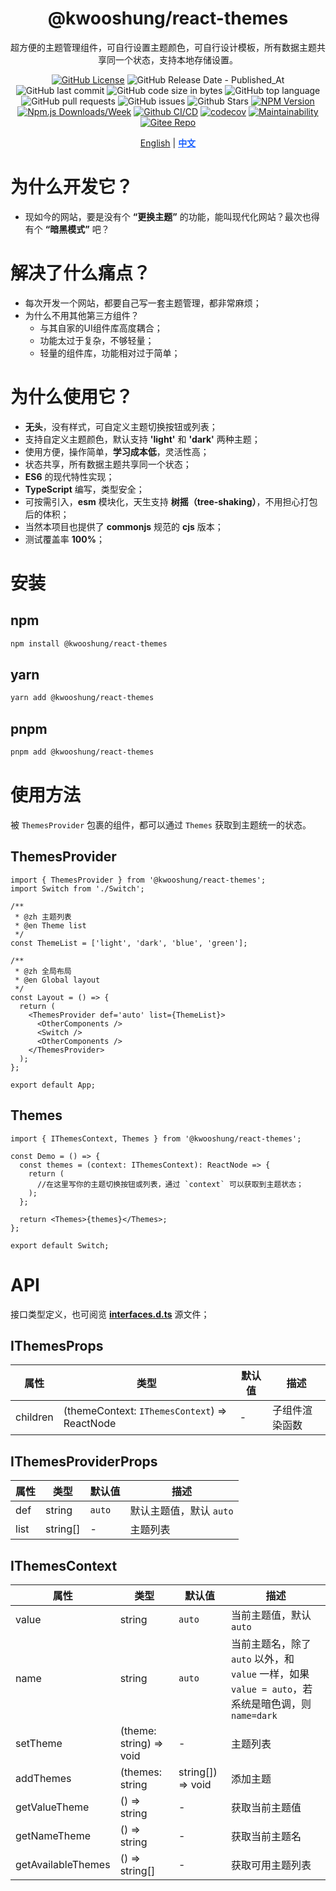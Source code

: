 <div align="center">

# @kwooshung/react-themes

超方便的主题管理组件，可自行设置主题颜色，可自行设计模板，所有数据主题共享同一个状态，支持本地存储设置。

[![GitHub License](https://img.shields.io/github/license/kwooshung/React-Themes?labelColor=272e3b&color=165dff)](LICENSE)
![GitHub Release Date - Published_At](https://img.shields.io/github/release-date/kwooshung/React-Themes?labelColor=272e3b&color=00b42A&logo=github)
![GitHub last commit](https://img.shields.io/github/last-commit/kwooshung/React-Themes?labelColor=272e3b&color=165dff)
![GitHub code size in bytes](https://img.shields.io/github/languages/code-size/kwooshung/React-Themes?labelColor=272e3b&color=165dff)
![GitHub top language](https://img.shields.io/github/languages/top/kwooshung/React-Themes?labelColor=272e3b&color=165dff)
![GitHub pull requests](https://img.shields.io/github/issues-pr/kwooshung/React-Themes?labelColor=272e3b&color=165dff)
![GitHub issues](https://img.shields.io/github/issues/kwooshung/React-Themes?labelColor=272e3b&color=165dff)
![Github Stars](https://img.shields.io/github/stars/kwooshung/React-Themes?labelColor=272e3b&color=165dff)
[![NPM Version](https://img.shields.io/npm/v/@kwooshung/react-themes?labelColor=272e3b&color=165dff)](https://www.npmjs.com/package/@kwooshung/react-themes)
[![Npm.js Downloads/Week](https://img.shields.io/npm/dw/@kwooshung/react-themes?labelColor=272e3b&labelColor=272e3b&color=165dff&logo=npm)](https://www.npmjs.com/package/@kwooshung/react-themes)
[![Github CI/CD](https://github.com/kwooshung/React-Themes/actions/workflows/ci.yml/badge.svg)](https://github.com/kwooshung/React-Themes/actions/)
[![codecov](https://codecov.io/gh/kwooshung/React-Themes/graph/badge.svg?token=EI87ZaW6EC)](https://codecov.io/gh/kwooshung/React-Themes)
[![Maintainability](https://api.codeclimate.com/v1/badges/d40982a696f3df2e89b8/maintainability)](https://codeclimate.com/github/kwooshung/React-Themes/maintainability)
[![Gitee Repo](https://img.shields.io/badge/Gitee-React--Themes-165dff?logo=gitee)](https://gitee.com/kwooshung/React-Themes/)

<p align="center">
    <a href="README.md">English</a> | 
    <a href="README.zh-CN.md" style="font-weight:700;color:#165dff;text-decoration:underline;">中文</a>
</p>
</div>

# 为什么开发它？

- 现如今的网站，要是没有个 **“更换主题”** 的功能，能叫现代化网站？最次也得有个 **“暗黑模式”** 吧？

# 解决了什么痛点？

- 每次开发一个网站，都要自己写一套主题管理，都非常麻烦；
- 为什么不用其他第三方组件？
  - 与其自家的UI组件库高度耦合；
  - 功能太过于复杂，不够轻量；
  - 轻量的组件库，功能相对过于简单；

# 为什么使用它？

- **无头**，没有样式，可自定义主题切换按钮或列表；
- 支持自定义主题颜色，默认支持 **'light'** 和 **'dark'** 两种主题；
- 使用方便，操作简单，**学习成本低**，灵活性高；
- 状态共享，所有数据主题共享同一个状态；
- **ES6** 的现代特性实现；
- **TypeScript** 编写，类型安全；
- 可按需引入，**esm** 模块化，天生支持 **树摇（tree-shaking）**，不用担心打包后的体积；
- 当然本项目也提供了 **commonjs** 规范的 **cjs** 版本；
- 测试覆盖率 **100%**；

# 安装

## npm

```bash
npm install @kwooshung/react-themes
```

## yarn

```bash
yarn add @kwooshung/react-themes
```

## pnpm

```bash
pnpm add @kwooshung/react-themes
```

# 使用方法

被 `ThemesProvider` 包裹的组件，都可以通过 `Themes` 获取到主题统一的状态。

## ThemesProvider

```tsx
import { ThemesProvider } from '@kwooshung/react-themes';
import Switch from './Switch';

/**
 * @zh 主题列表
 * @en Theme list
 */
const ThemeList = ['light', 'dark', 'blue', 'green'];

/**
 * @zh 全局布局
 * @en Global layout
 */
const Layout = () => {
  return (
    <ThemesProvider def='auto' list={ThemeList}>
      <OtherComponents />
      <Switch />
      <OtherComponents />
    </ThemesProvider>
  );
};

export default App;
```

## Themes

```tsx
import { IThemesContext, Themes } from '@kwooshung/react-themes';

const Demo = () => {
  const themes = (context: IThemesContext): ReactNode => {
    return (
      //在这里写你的主题切换按钮或列表，通过 `context` 可以获取到主题状态；
    );
  };

  return <Themes>{themes}</Themes>;
};

export default Switch;
```

# API

接口类型定义，也可阅览 **[interfaces.d.ts](./src/themes/interfaces.d.ts)** 源文件；

## IThemesProps

| 属性     | 类型                                          | 默认值 | 描述           |
| -------- | --------------------------------------------- | ------ | -------------- |
| children | (themeContext: `IThemesContext`) => ReactNode | -      | 子组件渲染函数 |

## IThemesProviderProps

| 属性 | 类型     | 默认值 | 描述                    |
| ---- | -------- | ------ | ----------------------- |
| def  | string   | `auto` | 默认主题值，默认 `auto` |
| list | string[] | -      | 主题列表                |

## IThemesContext

| 属性               | 类型                    | 默认值            | 描述                                                                                               |
| ------------------ | ----------------------- | ----------------- | -------------------------------------------------------------------------------------------------- |
| value              | string                  | `auto`            | 当前主题值，默认 `auto`                                                                            |
| name               | string                  | `auto`            | 当前主题名，除了 `auto` 以外，和 `value` 一样，如果 `value = auto`，若系统是暗色调，则 `name=dark` |
| setTheme           | (theme: string) => void | -                 | 主题列表                                                                                           |
| addThemes          | (themes: string         | string[]) => void | 添加主题                                                                                           |
| getValueTheme      | () => string            | -                 | 获取当前主题值                                                                                     |
| getNameTheme       | () => string            | -                 | 获取当前主题名                                                                                     |
| getAvailableThemes | () => string[]          | -                 | 获取可用主题列表                                                                                   |
